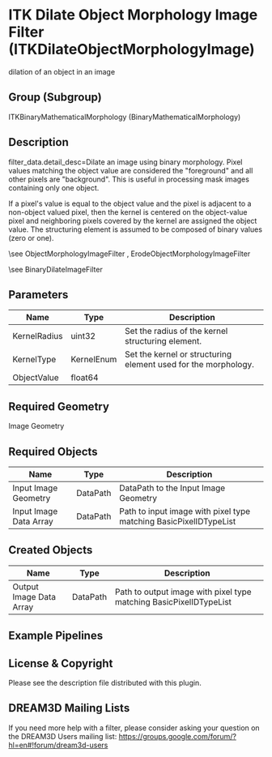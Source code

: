 # ITK Dilate Object Morphology Image Filter (ITKDilateObjectMorphologyImage)

dilation of an object in an image

## Group (Subgroup)

ITKBinaryMathematicalMorphology (BinaryMathematicalMorphology)

## Description

filter_data.detail_desc=Dilate an image using binary morphology. Pixel values matching the object value are considered the "foreground" and all other pixels are "background". This is useful in processing mask images containing only one object.

If a pixel's value is equal to the object value and the pixel is adjacent to a non-object valued pixel, then the kernel is centered on the object-value pixel and neighboring pixels covered by the kernel are assigned the object value. The structuring element is assumed to be composed of binary values (zero or one).

\see ObjectMorphologyImageFilter , ErodeObjectMorphologyImageFilter 


\see BinaryDilateImageFilter

## Parameters

| Name | Type | Description |
|------|------|-------------|
| KernelRadius | uint32 | Set the radius of the kernel structuring element. |
| KernelType | KernelEnum | Set the kernel or structuring element used for the morphology. |
| ObjectValue | float64 |  |

## Required Geometry

Image Geometry

## Required Objects

| Name |Type | Description |
|-----|------|-------------|
| Input Image Geometry | DataPath | DataPath to the Input Image Geometry |
| Input Image Data Array | DataPath | Path to input image with pixel type matching BasicPixelIDTypeList |

## Created Objects

| Name |Type | Description |
|-----|------|-------------|
| Output Image Data Array | DataPath | Path to output image with pixel type matching BasicPixelIDTypeList |

## Example Pipelines


## License & Copyright

Please see the description file distributed with this plugin.


## DREAM3D Mailing Lists

If you need more help with a filter, please consider asking your question on the DREAM3D Users mailing list:
https://groups.google.com/forum/?hl=en#!forum/dream3d-users


